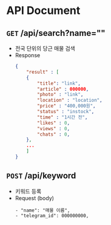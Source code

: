 

# API Document

## `GET` /api/search?name=""
 - 전국 단위의 당근 매물 검색
 - Response
    ```json
    {
        "result" : [
        {
            "title": "link",
            "article" : 000000,
            "photo" : "link",
            "location" : "location",
            "price" : "400,000원",
            "status" : "instock",
            "time" : "1시간 전",
            "likes" : 0,
            "views" : 0,
            "chats" : 0,
        },
        ...
        ]
    }
    ```

## `POST` /api/keyword
 - 키워드 등록
 - Request (body)
    ```
    - "name": "매물 이름",
    - "telegram_id": 000000000,
    ```
